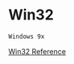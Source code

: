 # Win32



    Windows 9x



[Win32 Reference](https://ruby-doc.org/stdlib-2.6/libdoc/win32/rdoc/Win32.html)